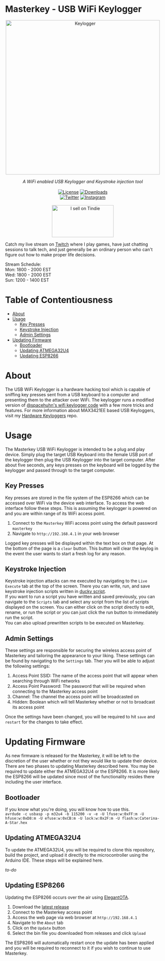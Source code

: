 # Masterkey - USB WiFi Keylogger
<p align="center"><img alt="Keylogger" src="https://github.com/justcallmekoko/USBKeylogger/blob/master/images/keylogger.jpg?raw=true" width="500"></p>
<p align="center">
  <i>A WiFi enabled USB Keylogger and Keystroke injection tool</i>
  <br><br>
  <a href="https://github.com/justcallmekoko/USBKeylogger/blob/master/LICENSE"><img alt="License" src="https://img.shields.io/github/license/mashape/apistatus.svg"></a>
  <a href="https://github.com/justcallmekoko/USBKeylogger/releases/latest"><img src="https://img.shields.io/github/downloads/justcallmekoko/USBKeylogger/total" alt="Downloads"/></a>
  <br>
  <a href="https://twitter.com/intent/follow?screen_name=jcmkyoutube"><img src="https://img.shields.io/twitter/follow/jcmkyoutube?style=social&logo=twitter" alt="Twitter"></a>
  <a href="https://www.instagram.com/just.call.me.koko"><img src="https://img.shields.io/badge/Follow%20Me-Instagram-orange" alt="Instagram"/></a>
  <br><br>
  <a href="https://www.tindie.com/products/justcallmekoko/masterkey-wifi-usb-keylogger/"><img src="https://d2ss6ovg47m0r5.cloudfront.net/badges/tindie-larges.png" alt="I sell on Tindie" width="200" height="104"></a>
</p>

Catch my live stream on [Twitch](https://www.twitch.tv/willstunforfood) where I play games, have just chatting sessions to talk tech, and just generally be an ordinary person who can't figure out how to make proper life decisions.
  
  Stream Schedule:  
    Mon: 1800 - 2000 EST  
    Wed: 1800 - 2000 EST  
    Sun: 1200 - 1400 EST  

# Table of Contentiousness
- [About](#about)
- [Usage](#usage)
  - [Key Presses](#key-presses)
  - [Keystroke Injection](#keystroke-injection)
  - [Admin Settings](#admin-settings)
- [Updating Firmware](#updating-firmware)
  - [Bootloader](#bootloader)
  - [Updating ATMEGA32U4](#updating-atmega32u4)
  - [Updating ESP8266](#updating-esp8266)

# About
The USB WiFi Keylogger is a hardware hacking tool which is capable of sniffing key presses sent from a USB keyboard to a computer and presenting them to the attacker over WiFi. The keylogger runs a modified version of [@spacehuhn's wifi keylogger code](https://github.com/spacehuhn/wifi_keylogger) with a few more tricks and features. For more information about MAX3421EE based USB Keyloggers, visit my [Hardware Keyloggers](https://github.com/justcallmekoko/Hardware-Keyloggers#spacehuhn-wifi-keylogger) repo.

# Usage
The Masterkey USB WiFi Keylogger is intended to be a plug and play device. Simply plug the target USB Keyboard into the female USB port of the keylogger then plug the USB Keylogger into the target computer. After about five seconds, any keys presses on the keyboard will be logged by the keylogger and passed through to the target computer. 

## Key Presses
Key presses are stored in the file system of the ESP8266 which can be accessed over WiFi via the device web interface. To access the web interface follow these steps. This is assuming the keylogger is powered on and you are within range of its WiFi access point.
1. Connect to the `Masterkey` WiFi access point using the default password `masterkey`
2. Navigate to `http://192.168.4.1` in your web browser

Logged key presses will be displayed within the text box on that page. At the bottom of the page is a `clear` button. This button will clear the keylog in the event the user wants to start a fresh log for any reason.

## Keystroke Injection
Keystroke injection attacks can me executed by navigating to the `Live Execute` tab at the top of the screen. There you can write, run, and save keystroke injection scripts written in [ducky script](https://docs.hak5.org/hc/en-us/articles/360010555153-Ducky-Script-the-USB-Rubber-Ducky-language).  
If you want to run a script you have written and saved previously, you can navigate to the `Scripts` tab and select any script from the list of scripts displayed on the screen. You can either click on the script directly to edit, rename, or run the script or you can just click the run button to immediately run the script.  
You can also upload prewritten scripts to be executed on Masterkey.

## Admin Settings
These settings are responsible for securing the wireless access point of Masterkey and tailoring the appearance to your liking. These settings can be found by navigating to the `Settings` tab. Ther you will be able to adjust the following settings:
1. Access Point SSID: The name of the access point that will appear when searching through WiFi networks
2. Access Point Password: The password that will be required when connecting to the Masterkey access point
3. Channel: The channel the access point will be broadcasted on
4. Hidden: Boolean which will tell Masterkey whether or not to broadcast its access point

Once the settings have been changed, you will be required to hit `save` and `restart` for the changes to take effect.

# Updating Firmware
As new firmware is released for the Masterkey, it will be left to the discretion of the user whether or not they would like to update their device. There are two phases to updating Masterkey described here. You may be required to update either the ATMEGA32U4 or the ESP8266. It is more likely the ESP8266 will be updated since most of the functionality resides there including the user interface.

## Bootloader
If you know what you're doing, you will know how to use this.  
`avrdude -c usbasp -p m32u4 -b 115200 -v -e -U lfuse:w:0xFF:m -U hfuse:w:0xD8:m -U efuse:w:0xCB:m -U lock:w:0x2F:m -U flash:w:Caterina-A-Star.hex`

## Updating ATMEGA32U4
To update the ATMEGA32U4, you will be required to clone this repository, build the project, and upload it directly to the microcontroller using the Arduino IDE. These steps will be explained here.  

_to-do_

## Updating ESP8266
Updating the ESP8266 occurs over the air using [ElegantOTA](https://github.com/ayushsharma82/ElegantOTA). 
1. Download the [latest release](https://github.com/justcallmekoko/USBKeylogger/releases/latest)
2. Connect to the Masterkey access point
3. Access the web page via web browser at `http://192.168.4.1`
4. Navigate to the `About` tab
5. Click on the `Update` button
6. Select the bin file you downloaded from releases and click `Upload`

The ESP8266 will automatically restart once the update has been applied and you will be required to reconnect to it if you wish to continue to use Masterkey.
